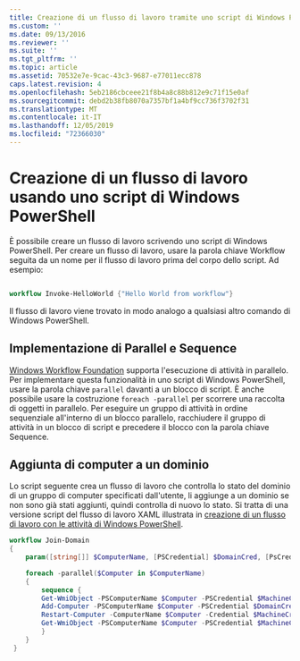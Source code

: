 ```yaml
---
title: Creazione di un flusso di lavoro tramite uno script di Windows PowerShell | Microsoft Docs
ms.custom: ''
ms.date: 09/13/2016
ms.reviewer: ''
ms.suite: ''
ms.tgt_pltfrm: ''
ms.topic: article
ms.assetid: 70532e7e-9cac-43c3-9687-e77011ecc878
caps.latest.revision: 4
ms.openlocfilehash: 5eb2186cbceee21f8b4a8c88b812e9c71f15e0af
ms.sourcegitcommit: debd2b38fb8070a7357bf1a4bf9cc736f3702f31
ms.translationtype: MT
ms.contentlocale: it-IT
ms.lasthandoff: 12/05/2019
ms.locfileid: "72366030"
---
```

# <a name="creating-a-workflow-by-using-a-windows-powershell-script"></a>Creazione di un flusso di lavoro usando uno script di Windows PowerShell

È possibile creare un flusso di lavoro scrivendo uno script di Windows PowerShell. Per creare un flusso di lavoro, usare la parola chiave Workflow seguita da un nome per il flusso di lavoro prima del corpo dello script. Ad esempio:

```powershell

workflow Invoke-HelloWorld {"Hello World from workflow"}
```

Il flusso di lavoro viene trovato in modo analogo a qualsiasi altro comando di Windows PowerShell.

## <a name="implementing-parallel-and-sequence"></a>Implementazione di Parallel e Sequence

[Windows Workflow Foundation](https://msdn.microsoft.com/en-us/library/ms735967.aspx) supporta l'esecuzione di attività in parallelo. Per implementare questa funzionalità in uno script di Windows PowerShell, usare la parola chiave `parallel` davanti a un blocco di script. È anche possibile usare la costruzione `foreach -parallel` per scorrere una raccolta di oggetti in parallelo. Per eseguire un gruppo di attività in ordine sequenziale all'interno di un blocco parallelo, racchiudere il gruppo di attività in un blocco di script e precedere il blocco con la parola chiave Sequence.

## <a name="joining-computers-to-a-domain"></a>Aggiunta di computer a un dominio

Lo script seguente crea un flusso di lavoro che controlla lo stato del dominio di un gruppo di computer specificati dall'utente, li aggiunge a un dominio se non sono già stati aggiunti, quindi controlla di nuovo lo stato. Si tratta di una versione script del flusso di lavoro XAML illustrata in [creazione di un flusso di lavoro con le attività di Windows PowerShell](./creating-a-workflow-with-windows-powershell-activities.md).

```powershell
workflow Join-Domain
{
    param([string[]] $ComputerName, [PSCredential] $DomainCred, [PsCredential] $MachineCred)

    foreach -parallel($Computer in $ComputerName)
    {
        sequence {
        Get-WmiObject -PSComputerName $Computer -PSCredential $MachineCred
        Add-Computer -PSComputerName $Computer -PSCredential $DomainCred
        Restart-Computer -ComputerName $Computer -Credential $MachineCred -For PowerShell -Force -Wait -PSComputerName ""
        Get-WmiObject -PSComputerName $Computer -PSCredential $MachineCred
        }
    }
 }

```